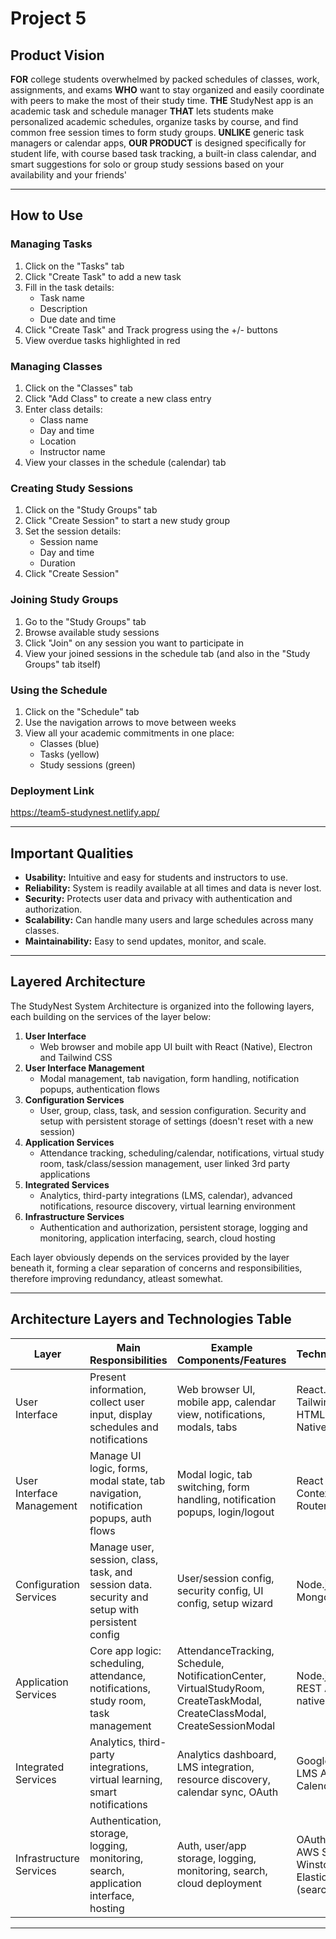 # Project 5

## Product Vision

**FOR** college students overwhelmed by packed schedules of classes, work, assignments, and exams **WHO** want to stay organized and easily coordinate with peers to make the most of their study time. **THE** StudyNest app is an academic task and schedule manager **THAT** lets students make personalized academic schedules, organize tasks by course, and find common free session times to form study groups. **UNLIKE** generic task managers or calendar apps, **OUR PRODUCT** is designed specifically for student life, with course based task tracking, a built-in class calendar, and smart suggestions for solo or group study sessions based on your availability and your friends'

---

## How to Use

### Managing Tasks
1. Click on the "Tasks" tab
2. Click "Create Task" to add a new task
3. Fill in the task details:
   - Task name
   - Description
   - Due date and time
4. Click "Create Task" and Track progress using the +/- buttons
5. View overdue tasks highlighted in red

### Managing Classes
1. Click on the "Classes" tab
2. Click "Add Class" to create a new class entry
3. Enter class details:
   - Class name
   - Day and time
   - Location
   - Instructor name
4. View your classes in the schedule (calendar) tab

### Creating Study Sessions
1. Click on the "Study Groups" tab
2. Click "Create Session" to start a new study group
3. Set the session details:
   - Session name
   - Day and time
   - Duration
4. Click "Create Session"

### Joining Study Groups
1. Go to the "Study Groups" tab
2. Browse available study sessions
3. Click "Join" on any session you want to participate in
4. View your joined sessions in the schedule tab (and also in the "Study Groups" tab itself)

### Using the Schedule
1. Click on the "Schedule" tab
2. Use the navigation arrows to move between weeks
3. View all your academic commitments in one place:
   - Classes (blue)
   - Tasks (yellow)
   - Study sessions (green)

### Deployment Link
https://team5-studynest.netlify.app/

---

## Important Qualities
- **Usability:** Intuitive and easy for students and instructors to use.
- **Reliability:** System is readily available at all times and data is never lost.
- **Security:** Protects user data and privacy with authentication and authorization.
- **Scalability:** Can handle many users and large schedules across many classes.
- **Maintainability:** Easy to send updates, monitor, and scale.

---

## Layered Architecture

The StudyNest System Architecture is organized into the following layers, each building on the services of the layer below:

1. **User Interface**
   - Web browser and mobile app UI built with React (Native), Electron and Tailwind CSS
2. **User Interface Management**
   - Modal management, tab navigation, form handling, notification popups, authentication flows
3. **Configuration Services**
   - User, group, class, task, and session configuration. Security and setup with persistent storage of settings (doesn't reset with a new session)
4. **Application Services**
   - Attendance tracking, scheduling/calendar, notifications, virtual study room, task/class/session management, user linked 3rd party applications
5. **Integrated Services**
   - Analytics, third-party integrations (LMS, calendar), advanced notifications, resource discovery, virtual learning environment
6. **Infrastructure Services**
   - Authentication and authorization, persistent storage, logging and monitoring, application interfacing, search, cloud hosting

Each layer obviously depends on the services provided by the layer beneath it, forming a clear separation of concerns and responsibilities, therefore improving redundancy, atleast somewhat.

---

## Architecture Layers and Technologies Table

| Layer                      | Main Responsibilities                                                                 | Example Components/Features                                  | Technologies/Tools                       |
|----------------------------|--------------------------------------------------------------------------------------|--------------------------------------------------------------|------------------------------------------|
| User Interface             | Present information, collect user input, display schedules and notifications          | Web browser UI, mobile app, calendar view, notifications, modals, tabs | React.js, Electron, Tailwind CSS, HTML, CSS, React Native |
| User Interface Management  | Manage UI logic, forms, modal state, tab navigation, notification popups, auth flows   | Modal logic, tab switching, form handling, notification popups, login/logout | React state, React Context, React Router |
| Configuration Services     | Manage user, session, class, task, and session data. security and setup with persistent config | User/session config, security config, UI config, setup wizard   | Node.js, Express.js, MongoDB   |
| Application Services       | Core app logic: scheduling, attendance, notifications, study room, task management    | AttendanceTracking, Schedule, NotificationCenter, VirtualStudyRoom, CreateTaskModal, CreateClassModal, CreateSessionModal | Node.js, Express.js, REST API, custom native modules |
| Integrated Services        | Analytics, third-party integrations, virtual learning, smart notifications         | Analytics dashboard, LMS integration, resource discovery, calendar sync, OAuth | Google Analytics, LMS APIs, Google Calendar API, OAuth |
| Infrastructure Services    | Authentication, storage, logging, monitoring, search, application interface, hosting | Auth, user/app storage, logging, monitoring, search, cloud deployment | OAuth, MongoDB, AWS S3 (buckets), Winston (logging), ElasticSearch (search), AWS |

---
